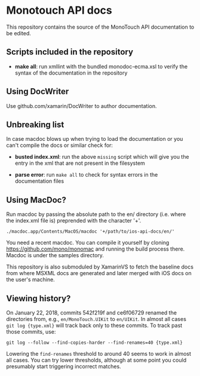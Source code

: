 Monotouch API docs
==========

This repository contains the source of the MonoTouch API documentation
to be edited.

Scripts included in the repository
----------

  - **make all**: run xmllint with the bundled monodoc-ecma.xsl to
      verify the syntax of the documentation in the repository

Using DocWriter
---------------

Use github.com/xamarin/DocWriter to author documentation.   

Unbreaking list
----------

In case macdoc blows up when trying to load the documentation or you can't compile the docs or similar check for:

  - **busted index.xml**: run the above `missing` script which will
      give you the entry in the xml that are not present in the
      filesystem

  - **parse error**: run `make all` to check for syntax errors in the
      documentation files

Using MacDoc?
---------------

Run macdoc by passing the absolute path to the en/ directory
(i.e. where the index.xml file is) preprended with the character '+'.

    ./macdoc.app/Contents/MacOS/macdoc '+/path/to/ios-api-docs/en/'

You need a recent macdoc. You can compile it yourself by cloning
https://github.com/mono/monomac and running the build process
there. Macdoc is under the samples directory.


This repository is also submoduled by XamarinVS to fetch the baseline docs from where MSXML docs are generated and later merged with iOS docs on the user's machine.

Viewing history?
---------------- 

On January 22, 2018, commits 542f219f and ce6f06729 renamed the directories from, e.g., `en/MonoTouch.UIKit` to `en/UIKit`. In almost all cases `git log {type.xml}` will track back only to these commits. To track past those commits, use:

    git log --follow --find-copies-harder --find-renames=40 {type.xml}
    
Lowering the `find-renames` threshold to around 40 seems to work   in almost all cases. You can try lower thresholds, although at some point you could presumably start triggering incorrect matches. 